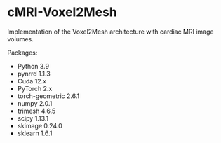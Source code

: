 # cMRI-Voxel2Mesh
Implementation of the Voxel2Mesh architecture with cardiac MRI image volumes.

Packages:
- Python 3.9
- pynrrd 1.1.3
- Cuda 12.x
- PyTorch 2.x
- torch-geometric 2.6.1
- numpy 2.0.1
- trimesh 4.6.5
- scipy 1.13.1
- skimage 0.24.0
- sklearn 1.6.1

